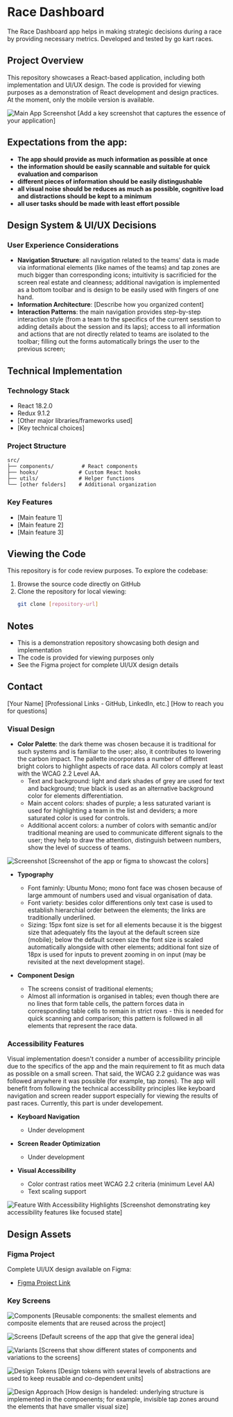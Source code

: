 

# Race Dashboard

The Race Dashboard app helps in making strategic decisions during a race by providing necessary metrics. Developed and tested by go kart races.

## Project Overview

This repository showcases a React-based application, including both implementation and UI/UX design. The code is provided for viewing purposes as a demonstration of React development and design practices.
At the moment, only the mobile version is available.

![Main App Screenshot](./readme/cover.png)
[Add a key screenshot that captures the essence of your application]

## Expectations from the app:
- **The app should provide as much information as possible at once**
- **the information should be easily scannable and suitable for quick evaluation and comparison**
- **different pieces of information should be easily distingushable**
- **all visual noise should be reduces as much as possible, cognitive load and distractions should be kept to a minimum**
- **all user tasks should be made with least effort possible**

## Design System & UI/UX Decisions

### User Experience Considerations
- **Navigation Structure**: all navigation related to the teams' data is made via informational elements (like names of the teams) and tap zones are much bigger than corresponding icons; intuitivity is sacrificied for the screen real estate and cleanness; additional navigation is implemented as a bottom toolbar and is design to be easily used with fingers of one hand.
- **Information Architecture**: [Describe how you organized content]
- **Interaction Patterns**: the main navigation provides step-by-step interaction style (from a team to the specifics of the current sesstion to adding details about the session and its laps); access to all information and actions that are not directly related to teams are isolated to the toolbar; filling out the forms automatically brings the user to the previous screen; 

## Technical Implementation

### Technology Stack
- React 18.2.0
- Redux 9.1.2
- [Other major libraries/frameworks used]
- [Key technical choices]

### Project Structure
```
src/
├── components/         # React components
├── hooks/             # Custom React hooks
├── utils/             # Helper functions
└── [other folders]    # Additional organization
```

### Key Features
- [Main feature 1]
- [Main feature 2]
- [Main feature 3]

## Viewing the Code

This repository is for code review purposes. To explore the codebase:

1. Browse the source code directly on GitHub
2. Clone the repository for local viewing:
   ```bash
   git clone [repository-url]
   ```

## Notes
- This is a demonstration repository showcasing both design and implementation
- The code is provided for viewing purposes only
- See the Figma project for complete UI/UX design details

## Contact

[Your Name]
[Professional Links - GitHub, LinkedIn, etc.]
[How to reach you for questions]

### Visual Design
- **Color Palette**: the dark theme was chosen because it is traditional for such systems and is familiar to the user; also, it contributes to lowering the carbon impact. The pallette incorporates a number of different bright colors to highlight aspects of race data. All colors comply at least with the WCAG 2.2 Level AA.
  - Text and background: light and dark shades of grey are used for text and background; true black is used as an alternative background color for elements differentiation.
  - Main accent colors: shades of purple; a less saturated variant is used for highlighting a team in the list and deviders; a more saturated color is used for controls.
  - Additional accent colors: a number of colors with semantic and/or traditional meaning are used to communicate different signals to the user; they help to draw the attention, distinguish between numbers, show the level of success of teams.

![Screenshot](path_to_screenshot.png)
[Screenshot of the app or figma to showcast the colors]

- **Typography**
  - Font faminly: Ubuntu Mono; mono font face was chosen because of large ammount of numbers used and visual organisation of data.
  - Font variety: besides color differentions only text case is used to establish hierarchial order between the elements; the links are traditionally underlined.
  - Sizing: 15px font size is set for all elements because it is the biggest size that adequately fits the layout at the default screen size (mobile); below the default screen size the font size is scaled automatically alongside with other elements; additional font size of 18px is used for inputs to prevent zooming in on input (may be revisited at the next development stage).

- **Component Design**
  - The screens consist of traditional elements;
  - Almost all information is organised in tables; even though there are no lines that form table cells, the pattern forces data in corresponding table cells to remain in strict rows - this is needed for quick scanning and comparison; this pattern is followed in all elements that represent the race data.

### Accessibility Features

Visual implementation doesn't consider a number of accessibility principle due to the specifics of the app and the main requirement to fit as much data as possible on a small screen. That said, the WCAG 2.2 guidance was was followed anywhere it was possible (for example, tap zones). The app will benefit from following the technical accessibility principles like keyboard navigation and screen reader support especially for viewing the results of past races. Currently, this part is under developement.

- **Keyboard Navigation**
  - Under development

- **Screen Reader Optimization**
  - Under development

- **Visual Accessibility**
  - Color contrast ratios meet WCAG 2.2 criteria (minimum Level AA)
  - Text scaling support

![Feature With Accessibility Highlights](path_to_feature_screenshot.png)
[Screenshot demonstrating key accessibility features like focused state]

## Design Assets

### Figma Project
Complete UI/UX design available on Figma:
- [Figma Project Link](https://www.figma.com/design/wXrteEcg8uDTsmtVstEKRm/Design?node-id=1-2&t=7gwSXWcHseae3ilt-1)

### Key Screens
![Components](./readme/screenshotComponents.png)
[Reusable components: the smallest elements and composite elements that are reused across the project]

![Screens](./readme/screenshotScreens.png)
[Default screens of the app that give the general idea]

![Variants](./readme/screenshotVariants.png)
[Screens that show different states of components and variations to the screens]

![Design Tokens](./readme/screenshotDesignTokens.png)
[Design tokens with several levels of abstractions are used to keep reusable and co-dependent units]

![Design Approach](./readme/screenshotDesignApproach.png)
[How design is handeled: underlying structure is implemented in the compoenents; for example, invisible tap zones around the elements that have smaller visual size]


